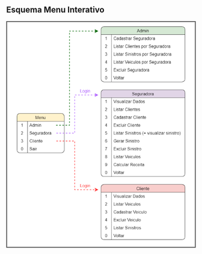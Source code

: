 ## Esquema Menu Interativo

![](https://github.com/phdaccache/MC322/blob/main/Lab04/images/Menu_Interativo.png)